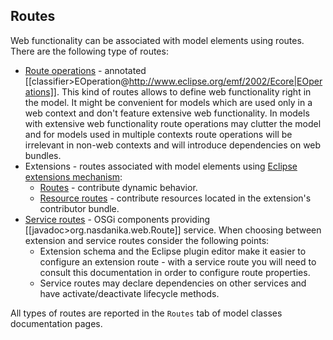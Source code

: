 ## Routes

Web functionality can be associated with model elements using routes. There are the following type of routes:

* [Route operations](routeOperations.md) - annotated [[classifier>EOperation@http://www.eclipse.org/emf/2002/Ecore|EOperations]]. This kind of routes allows to define web functionality right in the model. It might be convenient for models which are used only in a web context and don't feature extensive web functionality. In models with extensive web functionality route operations may clutter the model and for models used in multiple contexts route operations will be irrelevant in non-web contexts and will introduce dependencies on web bundles.
* Extensions - routes associated with model elements using [Eclipse extensions mechanism](http://www.vogella.com/tutorials/EclipseExtensionPoint/article.html):
    * [Routes](routeExtensions.md) - contribute dynamic behavior. 
    * [Resource routes](resourceRouteExtensions.md) - contribute resources located in the extension's contributor bundle.
* [Service routes](routeServices.md) - OSGi components providing [[javadoc>org.nasdanika.web.Route]] service. When choosing between extension and service routes consider the following points:
    * Extension schema and the Eclipse plugin editor make it easier to configure an extension route - with a service route you will need to consult this documentation in order to configure route properties. 
    * Service routes may declare dependencies on other services and have activate/deactivate lifecycle methods.  
  
All types of routes are reported in the ``Routes`` tab of model classes documentation pages.  
  